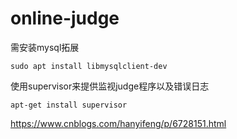# online-judge

需安装mysql拓展
```
sudo apt install libmysqlclient-dev
```

使用supervisor来提供监视judge程序以及错误日志
```
apt-get install supervisor
```
https://www.cnblogs.com/hanyifeng/p/6728151.html
